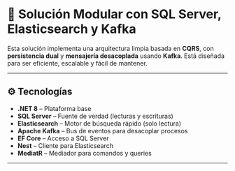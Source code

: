 # 🧱 Solución Modular con SQL Server, Elasticsearch y Kafka

Esta solución implementa una arquitectura limpia basada en **CQRS**, con **persistencia dual** y **mensajería desacoplada** usando **Kafka**. Está diseñada para ser eficiente, escalable y fácil de mantener.

---

## ⚙️ Tecnologías

- **.NET 8** – Plataforma base
- **SQL Server** – Fuente de verdad (lecturas y escrituras)
- **Elasticsearch** – Motor de búsqueda rápido (solo lectura)
- **Apache Kafka** – Bus de eventos para desacoplar procesos
- **EF Core** – Acceso a SQL Server
- **Nest** – Cliente para Elasticsearch
- **MediatR** – Mediador para comandos y queries

---
